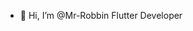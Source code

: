 - 👋 Hi, I’m @Mr-Robbin
Flutter Developer 
<!---
Mr-Robbin/Mr-Robbin is a ✨ special ✨ repository because its `README.md` (this file) appears on your GitHub profile.
You can click the Preview link to take a look at your changes.
--->
